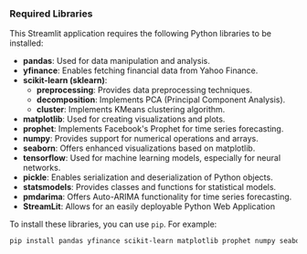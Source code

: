 ### Required Libraries

This Streamlit application requires the following Python libraries to be installed:

- **pandas**: Used for data manipulation and analysis.
- **yfinance**: Enables fetching financial data from Yahoo Finance.
- **scikit-learn (sklearn)**:
  - **preprocessing**: Provides data preprocessing techniques.
  - **decomposition**: Implements PCA (Principal Component Analysis).
  - **cluster**: Implements KMeans clustering algorithm.
- **matplotlib**: Used for creating visualizations and plots.
- **prophet**: Implements Facebook's Prophet for time series forecasting.
- **numpy**: Provides support for numerical operations and arrays.
- **seaborn**: Offers enhanced visualizations based on matplotlib.
- **tensorflow**: Used for machine learning models, especially for neural networks.
- **pickle**: Enables serialization and deserialization of Python objects.
- **statsmodels**: Provides classes and functions for statistical models.
- **pmdarima**: Offers Auto-ARIMA functionality for time series forecasting.
- **StreamLit**: Allows for an easily deployable Python Web Application


To install these libraries, you can use `pip`. For example:

```bash
pip install pandas yfinance scikit-learn matplotlib prophet numpy seaborn tensorflow statsmodels pmdarima streamlit
